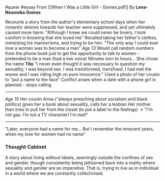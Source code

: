 #queer #essay 
From [[When I Was a Little Girl - Gomes.pdf]]
By **Lena-Nsomeka Gomes**

Recounts a story from the author's elementary school days when her romantic desires towards her teacher were suppressed, and yet ultimately caused more harm.
	"Although I knew we could never be lovers, I took comfort in knowing that she loved me"
Recalled taking her father's clothes, mimicking his mannerisms, and trying to be him.
	"The only way I could ever love a woman was to become a man"
*Age 13*
Would call random numbers from the phone book just to get the opportunity to talk to women - pretended to be a man (had a low voice)
	Minutes turn to hours...
	She chose the name **Tito**
	"I never even thought it was necessary to question my sexuality; I was beyond sex. I was transformed, transfixed. I had met the waves and I was riding high on pure innocence."
Used a photo of her cousin to "put a name to the face"
	Conflict arises when a date with a phone girl is planned - stops calling
- - - 
*Age 15*
Her cousin Anna ("always preaching about socialism and black politics) gives her a book about sexuality, calls her a lesbian
Her mother than tries to pull her from the closet (to put a label to the feelings) -> "I'm not gay. I'm not a TV character! I'm real!"
- - - 
"Later, everyone had a name for me... But I remember the innocent years, when my love for women had no name"

### Thought Cabinet
A story about living without labels, seemingly outside the confines of sex and gender, though consistently being jettisoned back into a reality where sexuality and gender are an imperative. That is, trying to live as in individual in a world where we are constantly collectivised.